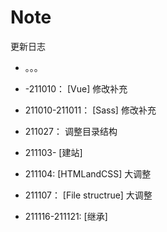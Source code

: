 # Note

  更新日志

+ 。。。

+ -211010：
    [Vue] 修改补充

+ 211010-211011：
    [Sass] 修改补充
  
+ 211027：
    调整目录结构

+ 211103-
    [建站]

+ 211104:
    [HTMLandCSS] 大调整

+ 211107：
    [File structrue] 大调整
    
+ 211116-211121:
    [继承] 
